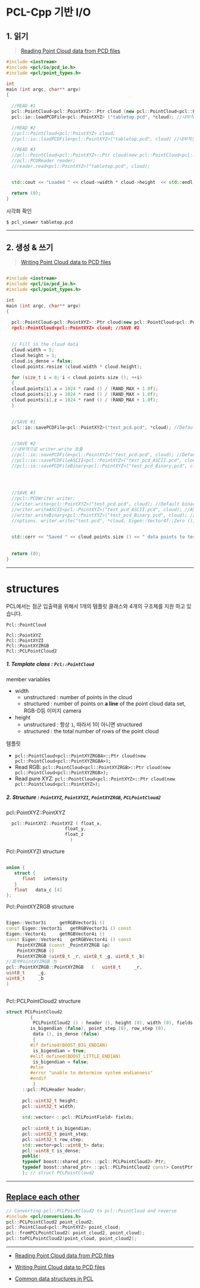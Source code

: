 # PCL-Cpp 기반 I/O

## 1. 읽기 

> [Reading Point Cloud data from PCD files](http://pointclouds.org/documentation/tutorials/reading_pcd.php#reading-pcd)


```cpp
#include <iostream>
#include <pcl/io/pcd_io.h>
#include <pcl/point_types.h>

int
main (int argc, char** argv)
{
  
  //READ #1 
  pcl::PointCloud<pcl::PointXYZ>::Ptr cloud (new pcl::PointCloud<pcl::PointXYZ>);
  pcl::io::loadPCDFile<pcl::PointXYZ> ("tabletop.pcd", *cloud); //내부적으로 reader.read() 호출 

  //READ #2
  //pcl::PointCloud<pcl::PointXYZ> cloud;
  //pcl::io::loadPCDFile<pcl::PointXYZ>("tabletop.pcd", cloud) //내부적으로 reader.read() 호출 

  //READ #3
  //pcl::PointCloud<pcl::PointXYZ>::Ptr cloud(new pcl::PointCloud<pcl::PointXYZ>);
  //pcl::PCDReader reader;
  //reader.read<pcl::PointXYZ>("tabletop.pcd", cloud);


  std::cout << "Loaded " << cloud->width * cloud->height  << std::endl; //cloud_filtered->points.size()

  return (0);
}

```

시각화 확인 
```
$ pcl_viewer tabletop.pcd
```

---


## 2. 생성 & 쓰기 

> [Writing Point Cloud data to PCD files](http://pointclouds.org/documentation/tutorials/writing_pcd.php#writing-pcd)


```cpp

#include <iostream>
#include <pcl/io/pcd_io.h>
#include <pcl/point_types.h>

int
main (int argc, char** argv)
{
  
  pcl::PointCloud<pcl::PointXYZ>::Ptr cloud(new pcl::PointCloud<pcl::PointXYZ>); //SAVE #1
  #pcl::PointCloud<pcl::PointXYZ> cloud; //SAVE #2

  
  // Fill in the cloud data
  cloud.width = 5;
  cloud.height = 1;
  cloud.is_dense = false;
  cloud.points.resize (cloud.width * cloud.height);
  
  for (size_t i = 0; i < cloud.points.size (); ++i)
  {
  cloud.points[i].x = 1024 * rand () / (RAND_MAX + 1.0f);
  cloud.points[i].y = 1024 * rand () / (RAND_MAX + 1.0f);
  cloud.points[i].z = 1024 * rand () / (RAND_MAX + 1.0f);
  }
  
  
  //SAVE #1
  pcl::io::savePCDFile<pcl::PointXYZ>("test_pcd.pcd", *cloud); //Default binary mode save


  //SAVE #2
  //내부적으로 writer.write 호출
  //pcl::io::savePCDFile<pcl::PointXYZ>("test_pcd.pcd", cloud); //Default binary mode save
  //pcl::io::savePCDFileASCII<pcl::PointXYZ>("test_pcd_ASCII.pcd", cloud); //ASCII mode
  //pcl::io::savePCDFileBinary<pcl::PointXYZ>("test_pcd_Binary.pcd", cloud); //binary mode 
  


    
  //SAVE #3
  //pcl::PCDWriter writer;
  //writer.write<pcl::PointXYZ>("test_pcd.pcd", cloud); //Default binary mode save
  //writer.writeASCII<pcl::PointXYZ>("test_pcd_ASCII.pcd", cloud); //ASCII mode
  //writer.writeBinary<pcl::PointXYZ>("test_pcd_Binary.pcd", cloud); //binary mode
  //options. writer.write("test.pcd", *cloud, Eigen::Vector4f::Zero (), Eigen::Quaternionf::Identity (), false);

  
  std::cerr << "Saved " << cloud.points.size () << " data points to test_pcd.pcd." << std::endl;
  
  
  return (0);
}
```

---

# structures

PCL에서는 점군 입출력을 위해서 1개의 템플릿 클래스와 4개의 구조체를 지원 하고 있습니다. 

```
Pcl::PointCloud

Pcl::PointXYZ
Pcl::PointXYZI
Pcl::PointXYZRGB
Pcl::PCLPointCloud2
```

##### 1. Template class : `Pcl::PointCloud`

member variables
- width 
    - unstructured : number of points in the cloud 
    - structured : number of points on **a line** of the point cloud data set, RGB-D등 이미지 camera 
- height 
    - unstructured : 항상 `1`, 따라서 1이 아니면 structured 
    - structured : the total number of rows of the point cloud
    
템플릿 
- `pcl::PointCloud<pcl::PointXYZRGBA>::Ptr cloud(new pcl::PointCloud<pcl::PointXYZRGBA>);`
- Read RGB: `pcl::PointCloud<pcl::PointXYZRGB>::Ptr cloud(new pcl::PointCloud<pcl::PointXYZRGB>);`
- Read pure XYZ: `pcl::PointCloud<pcl::PointXYZ>::Ptr cloud(new pcl::PointCloud<pcl::PointXYZ>);`

##### 2. Structure : `PointXYZ`, `PointXYZI`, `PointXYZRGB`, `PCLPointCloud2`


pcl::PointXYZ::PointXYZ 

```cpp
  pcl::PointXYZ::PointXYZ ( float_x,
                      float_y,
                      float_z
                        ) 
```

Pcl::PointXYZI structure

```cpp

union {
   struct {
      float   intensity
   } 	
   float   data_c [4]
}; 

```
Pcl::PointXYZRGB structure

```cpp

Eigen::Vector3i 	getRGBVector3i ()
const Eigen::Vector3i 	getRGBVector3i () const
Eigen::Vector4i 	getRGBVector4i ()
const Eigen::Vector4i 	getRGBVector4i () const
 	PointXYZRGB (const _PointXYZRGB &p)
 	PointXYZRGB ()
 	PointXYZRGB (uint8_t _r, uint8_t _g, uint8_t _b)
//其中PointXYZRGB	为
pcl::PointXYZRGB::PointXYZRGB	(	uint8_t 	_r,
uint8_t 	_g,
uint8_t 	_b 
)	
	
```

Pcl::PCLPointCloud2 structure

```cpp
struct PCLPointCloud2
         {
          PCLPointCloud2 () : header (), height (0), width (0), fields (),
         is_bigendian (false), point_step (0), row_step (0),
          data (), is_dense (false)
          {
         #if defined(BOOST_BIG_ENDIAN)
          is_bigendian = true;
         #elif defined(BOOST_LITTLE_ENDIAN)
          is_bigendian = false;
         #else
         #error "unable to determine system endianness"
         #endif
          } 
      ::pcl::PCLHeader header;
     
      pcl::uint32_t height;
      pcl::uint32_t width;
     
      std::vector< ::pcl::PCLPointField> fields;
     
      pcl::uint8_t is_bigendian;
      pcl::uint32_t point_step;
      pcl::uint32_t row_step; 
      std::vector<pcl::uint8_t> data; 
      pcl::uint8_t is_dense; 
      public:
      typedef boost::shared_ptr< ::pcl::PCLPointCloud2> Ptr;
      typedef boost::shared_ptr< ::pcl::PCLPointCloud2 const> ConstPtr;
      }; // struct PCLPointCloud2 

```


---

## [Replace each other ](https://blog.csdn.net/qq_16481211/article/details/85332763#pclPCLPointCloud2_80)

```cpp
// Converting pcl::PCLPointCloud2 to pcl::PointCloud and reverse
#include <pcl/conversions.h>
pcl::PCLPointCloud2 point_cloud2;
pcl::PointCloud<pcl::PointXYZ> point_cloud;
pcl::fromPCLPointCloud2( point_cloud2, point_cloud);
pcl::toPCLPointCloud2(point_cloud, point_cloud2);
```
---
- [Reading Point Cloud data from PCD files](http://www.pointclouds.org/documentation/tutorials/reading_pcd.php#reading-pcd)

- [Writing Point Cloud data to PCD files](http://www.pointclouds.org/documentation/tutorials/writing_pcd.php#writing-pcd)

- [Common data structures in PCL](https://www.twblogs.net/a/5c27931ebd9eee16b3dbc3eb) 










